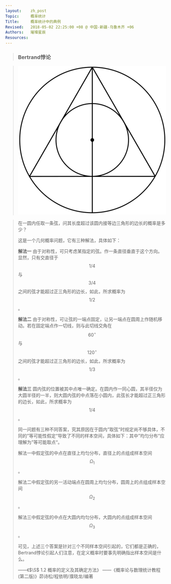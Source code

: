 ```yaml
---
layout:    zh_post
Topic:     概率统计
Title:     概率统计中的典例
Revised:   2018-05-02 22:25:00 +08 @ 中国-新疆-乌鲁木齐 +06
Authors:   璀璨星辰
Resources:
---
```


> ### Bertrand悖论

> ![max-width: 360px;](figures/Bertrand_Paradox.svg)

> 在一圆内任取一条弦，问其长度超过该圆内接等边三角形的边长的概率是多少？
>
> 这是一个几何概率问题，它有三种解法，具体如下：
>
> **解法一**  由于对称性，可只考虑某指定的弦。作一条直径垂直于这个方向。显然，只有交直径于 $$1/4$$ 与 $$3/4$$ 之间的弦才能超过正三角形的边长，如此，所求概率为 $$1/2$$ 。
>
> **解法二**  由于对称性，可让弦的一端点固定，让另一端点在圆周上作随机移动。若在固定端点作一切线，则与此切线交角在 $$60^\circ$$ 与 $$120^\circ$$ 之间的弦才能超过正三角形的边长，如此，所求概率为 $$1/3$$ 。
>
> **解法三**  圆内弦的位置被其中点唯一确定。在圆内作一同心圆，其半径仅为大圆半径的一半，则大圆内弦的中点落在小圆内，此弦长才能超过正三角形的边长，如此，所求概率为 $$1/4$$ 。
>
> 同一问题有三种不同答案，究其原因在于圆内”取弦“时规定尚不够具体，不同的”等可能性假定“导致了不同的样本空间，具体如下：其中”均匀分布“应理解为”等可能取点“。
>
> 解法一中假定弦的中点在直径上均匀分布，直径上的点组成样本空间 $$\Omega_1$$。
>
> 解法二中假定弦的另一活动端点在圆周上均匀分布，圆周上的点组成样本空间 $$\Omega_2$$。
>
> 解法三中假定弦的中点在大圆内均匀分布，大圆内的点组成样本空间 $$\Omega_3$$。
>
> 可见，上述三个答案是针对三个不同样本空间引起的，它们都是正确的，Bertrand悖论引起人们注意，在定义概率时要事先明确指出样本空间是什么。
>
> ——《$\S$ 1.2 概率的定义及其确定方法》
> ——《概率论与数理统计教程(第二版)》茆诗松/程依明/濮晓龙/编著

